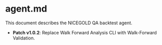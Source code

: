 # agent.md

This document describes the NICEGOLD QA backtest agent.

- **Patch v1.0.2**: Replace Walk Forward Analysis CLI with Walk-Forward Validation.

